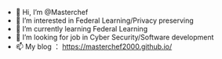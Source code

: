 - 👋 Hi, I’m @Masterchef
- 👀 I’m interested in Federal Learning/Privacy preserving
- 🌱 I’m currently learning Federal Learning
- 💞️ I’m looking for job in Cyber Security/Software development
- 📫 My blog ： https://masterchef2000.github.io/

<!---
cello111/cello111 is a ✨ special ✨ repository because its `README.md` (this file) appears on your GitHub profile.
You can click the Preview link to take a look at your changes.
--->

